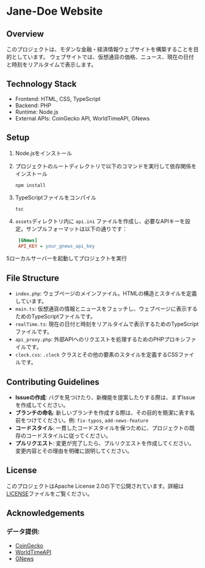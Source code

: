 # Jane-Doe Website

## Overview

このプロジェクトは、モダンな金融・経済情報ウェブサイトを構築することを目的としています。
ウェブサイトでは、仮想通貨の価格、ニュース、現在の日付と時刻をリアルタイムで表示します。

## Technology Stack

- Frontend: HTML, CSS, TypeScript
- Backend: PHP
- Runtime: Node.js
- External APIs: CoinGecko API, WorldTimeAPI, GNews

## Setup

1. Node.jsをインストール
2. プロジェクトのルートディレクトリで以下のコマンドを実行して依存関係をインストール

   ~~~shell
   npm install
   ~~~

3. TypeScriptファイルをコンパイル

   ~~~shell
   tsc
   ~~~

4. `assets`ディレクトリ内に `api.ini` ファイルを作成し、必要なAPIキーを設定。サンプルフォーマットは以下の通りです：
   ~~~ini
    [GNews]
    API_KEY = your_gnews_api_key
    ~~~

5ローカルサーバーを起動してプロジェクトを実行

## File Structure

- `index.php`: ウェブページのメインファイル。HTMLの構造とスタイルを定義しています。
- `main.ts`: 仮想通貨の情報とニュースをフェッチし、ウェブページに表示するためのTypeScriptファイルです。
- `realTime.ts`: 現在の日付と時刻をリアルタイムで表示するためのTypeScriptファイルです。
- `api_proxy.php`: 外部APIへのリクエストを処理するためのPHPプロキシファイルです。
- `clock.css`: `.clock` クラスとその他の要素のスタイルを定義するCSSファイルです。

## Contributing Guidelines

- **Issueの作成**: バグを見つけたり、新機能を提案したりする際は、まずIssueを作成してください。
- **ブランチの命名**: 新しいブランチを作成する際は、その目的を簡潔に表す名前をつけてください。例: `fix-typos`, `add-news-feature`
- **コードスタイル**: 一貫したコードスタイルを保つために、プロジェクトの既存のコードスタイルに従ってください。
- **プルリクエスト**: 変更が完了したら、プルリクエストを作成してください。変更内容とその理由を明確に説明してください。

## License

このプロジェクトはApache License 2.0の下で公開されています。詳細は[LICENSE](LICENSE)ファイルをご覧ください。

## Acknowledgements

### データ提供: 

* [CoinGecko](https://www.coingecko.com/)
* [WorldTimeAPI](http://worldtimeapi.org/)
* [GNews](https://gnews.io/)
